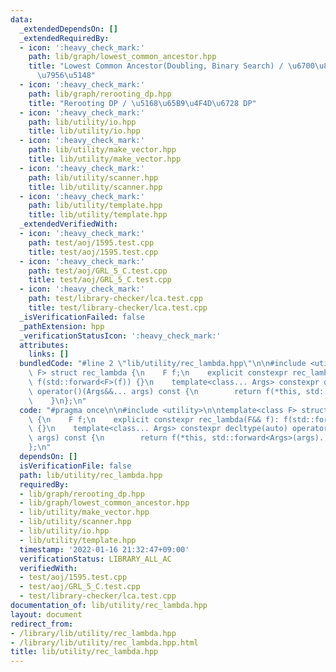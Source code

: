 ```yaml
---
data:
  _extendedDependsOn: []
  _extendedRequiredBy:
  - icon: ':heavy_check_mark:'
    path: lib/graph/lowest_common_ancestor.hpp
    title: "Lowest Common Ancestor(Doubling, Binary Search) / \u6700\u8FD1\u5171\u901A\
      \u7956\u5148"
  - icon: ':heavy_check_mark:'
    path: lib/graph/rerooting_dp.hpp
    title: "Rerooting DP / \u5168\u65B9\u4F4D\u6728 DP"
  - icon: ':heavy_check_mark:'
    path: lib/utility/io.hpp
    title: lib/utility/io.hpp
  - icon: ':heavy_check_mark:'
    path: lib/utility/make_vector.hpp
    title: lib/utility/make_vector.hpp
  - icon: ':heavy_check_mark:'
    path: lib/utility/scanner.hpp
    title: lib/utility/scanner.hpp
  - icon: ':heavy_check_mark:'
    path: lib/utility/template.hpp
    title: lib/utility/template.hpp
  _extendedVerifiedWith:
  - icon: ':heavy_check_mark:'
    path: test/aoj/1595.test.cpp
    title: test/aoj/1595.test.cpp
  - icon: ':heavy_check_mark:'
    path: test/aoj/GRL_5_C.test.cpp
    title: test/aoj/GRL_5_C.test.cpp
  - icon: ':heavy_check_mark:'
    path: test/library-checker/lca.test.cpp
    title: test/library-checker/lca.test.cpp
  _isVerificationFailed: false
  _pathExtension: hpp
  _verificationStatusIcon: ':heavy_check_mark:'
  attributes:
    links: []
  bundledCode: "#line 2 \"lib/utility/rec_lambda.hpp\"\n\n#include <utility>\n\ntemplate<class\
    \ F> struct rec_lambda {\n    F f;\n    explicit constexpr rec_lambda(F&& f):\
    \ f(std::forward<F>(f)) {}\n    template<class... Args> constexpr decltype(auto)\
    \ operator()(Args&&... args) const {\n        return f(*this, std::forward<Args>(args)...);\n\
    \    }\n};\n"
  code: "#pragma once\n\n#include <utility>\n\ntemplate<class F> struct rec_lambda\
    \ {\n    F f;\n    explicit constexpr rec_lambda(F&& f): f(std::forward<F>(f))\
    \ {}\n    template<class... Args> constexpr decltype(auto) operator()(Args&&...\
    \ args) const {\n        return f(*this, std::forward<Args>(args)...);\n    }\n\
    };\n"
  dependsOn: []
  isVerificationFile: false
  path: lib/utility/rec_lambda.hpp
  requiredBy:
  - lib/graph/rerooting_dp.hpp
  - lib/graph/lowest_common_ancestor.hpp
  - lib/utility/make_vector.hpp
  - lib/utility/scanner.hpp
  - lib/utility/io.hpp
  - lib/utility/template.hpp
  timestamp: '2022-01-16 21:32:47+09:00'
  verificationStatus: LIBRARY_ALL_AC
  verifiedWith:
  - test/aoj/1595.test.cpp
  - test/aoj/GRL_5_C.test.cpp
  - test/library-checker/lca.test.cpp
documentation_of: lib/utility/rec_lambda.hpp
layout: document
redirect_from:
- /library/lib/utility/rec_lambda.hpp
- /library/lib/utility/rec_lambda.hpp.html
title: lib/utility/rec_lambda.hpp
---
```

